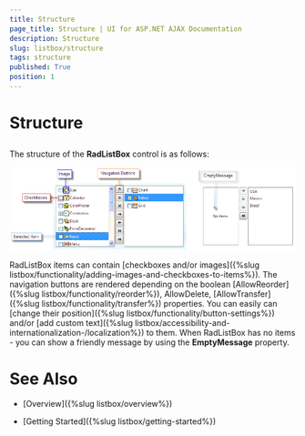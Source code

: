```yaml
---
title: Structure
page_title: Structure | UI for ASP.NET AJAX Documentation
description: Structure
slug: listbox/structure
tags: structure
published: True
position: 1
---
```


# Structure



## 

The structure of the **RadListBox** control is as follows:

![RadListBox structure](images/listbox_structure.png)

RadListBox items can contain [checkboxes and/or images]({%slug listbox/functionality/adding-images-and-checkboxes-to-items%}). The navigation buttons are rendered depending on the boolean [AllowReorder]({%slug listbox/functionality/reorder%}), AllowDelete, [AllowTransfer]({%slug listbox/functionality/transfer%}) properties. You can easily can [change their position]({%slug listbox/functionality/button-settings%}) and/or [add custom text]({%slug listbox/accessibility-and-internationalization-/localization%}) to them. When RadListBox has no items - you can show a friendly message by using the **EmptyMessage** property.

# See Also

 * [Overview]({%slug listbox/overview%})

 * [Getting Started]({%slug listbox/getting-started%})
